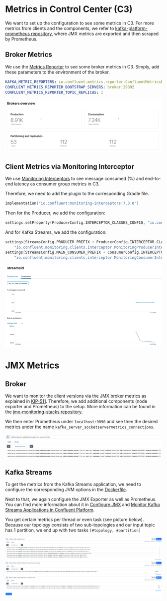 # Metrics in Control Center (C3)

We want to set up the configuration to see
some metrics in C3.
For more metrics from clients and the components, we refer
to [kafka-platform-prometheus repository](https://github.com/jeanlouisboudart/kafka-platform-prometheus),
where JMX metrics are exported and then scraped by Prometheus. 

## Broker Metrics

We use the [Metrics Reporter](https://docs.confluent.io/platform/current/kafka/metrics-reporter.html#cmetric-full)
to see some broker metrics in C3.
Simply, add these parameters to the environment of the broker.

```yaml
KAFKA_METRIC_REPORTERS: io.confluent.metrics.reporter.ConfluentMetricsReporter
CONFLUENT_METRICS_REPORTER_BOOTSTRAP_SERVERS: broker:29092
CONFLUENT_METRICS_REPORTER_TOPIC_REPLICAS: 1
```

![](broker-metrics.png)

## Client Metrics via Monitoring Interceptor

We use [Monitoring Interceptors](https://docs.confluent.io/platform/current/control-center/installation/clients.html#confluent-monitoring-interceptors-in-c3-short)
to see message consumed (%) and end-to-end latency as consumer group metrics in C3. 

Therefore, we need to add the plugin to the corresponding Gradle file.
```kts
implementation("io.confluent:monitoring-interceptors:7.3.0")
```

Then for the Producer, we add the configuration:

````kotlin
settings.setProperty(ProducerConfig.INTERCEPTOR_CLASSES_CONFIG, "io.confluent.monitoring.clients.interceptor.MonitoringProducerInterceptor")
````

And for Kafka Streams, we add the configuration:

````kotlin
settings[StreamsConfig.PRODUCER_PREFIX + ProducerConfig.INTERCEPTOR_CLASSES_CONFIG] =
    "io.confluent.monitoring.clients.interceptor.MonitoringProducerInterceptor"
settings[StreamsConfig.MAIN_CONSUMER_PREFIX + ConsumerConfig.INTERCEPTOR_CLASSES_CONFIG] =
    "io.confluent.monitoring.clients.interceptor.MonitoringConsumerInterceptor"
````

![](client-metrics.png)

# JMX Metrics

## Broker
We want to monitor the client versions via the JMX broker metrics as explained in [KIP-511](https://cwiki.apache.org/confluence/display/KAFKA/KIP-511%3A+Collect+and+Expose+Client%27s+Name+and+Version+in+the+Brokers#KIP511:CollectandExposeClient'sNameandVersionintheBrokers-ApiVersionsRequest/ResponseHandling.1).
Therefore, we add additional components (node exporter and Prometheus) to the setup.
More information can be found in the [jmx-monitoring-stacks repository](https://github.com/confluentinc/jmx-monitoring-stacks).

We then enter Prometheus under `localhost:9090` and 
see then the desired metrics under the name `kafka_server_socketservermetrics_connections`.

![](kip511.png)

## Kafka Streams

To get the metrics from the Kafka Streams application, we need to configure the corresponding JVM options in the [Dockerfile](../KafkaStreams/Dockerfile).

Next to that, we again configure the JMX Exporter as well as Prometheus.
You can find more information about it in [Configure JMX](https://docs.confluent.io/platform/current/kafka/monitoring.html#configure-jmx)
and [Monitor Kafka Streams Applications in Confluent Platform](https://docs.confluent.io/platform/current/streams/monitoring.html).

You get certain metrics per thread or even task (see picture below).
Because our topology consists of two sub-topologies and our input topic has 1 partition, we end up
with two tasks `[#topology, #partition]`

![](kafkaStreamsMetrics.png)
